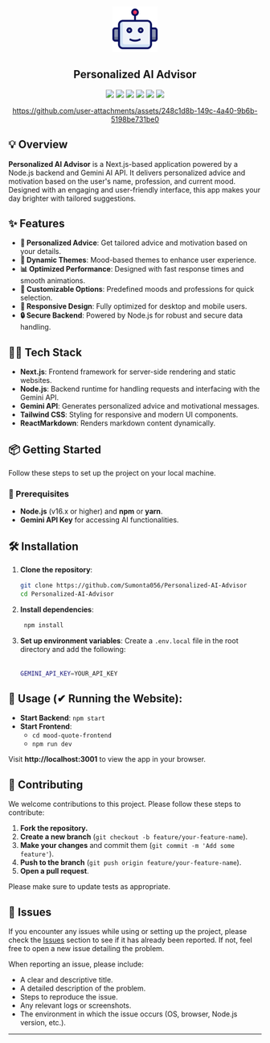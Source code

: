 <div align="center">
<img src="./assets/robot.png" width="90" alt="Logo" />
<h2> Personalized AI Advisor </h2>

![](https://img.shields.io/badge/TypeScript-007ACC?style=for-the-badge&logo=typescript&logoColor=white)
![](https://img.shields.io/badge/Next.js-000000?style=for-the-badge&logo=next.js&logoColor=white)
![](https://img.shields.io/badge/Tailwind_CSS-38B2AC?style=for-the-badge&logo=tailwind-css&logoColor=white)
![](https://img.shields.io/badge/React-61DAFB?style=for-the-badge&logo=react&logoColor=black)
![](https://img.shields.io/badge/Gemini_API-3982CE?style=for-the-badge&logo=data&logoColor=white)
![](https://img.shields.io/badge/Node.js-339933?style=for-the-badge&logo=node.js&logoColor=white)

https://github.com/user-attachments/assets/248c1d8b-149c-4a40-9b6b-5198be731be0

</div>

## 💡 Overview

**Personalized AI Advisor** is a Next.js-based application powered by a Node.js backend and Gemini AI API. It delivers personalized advice and motivation based on the user's name, profession, and current mood. Designed with an engaging and user-friendly interface, this app makes your day brighter with tailored suggestions.

## ✨ Features

- **🤖 Personalized Advice**: Get tailored advice and motivation based on your details.
- **🌈 Dynamic Themes**: Mood-based themes to enhance user experience.
- **📊 Optimized Performance**: Designed with fast response times and smooth animations.
- **🔧 Customizable Options**: Predefined moods and professions for quick selection.
- **📱 Responsive Design**: Fully optimized for desktop and mobile users.
- **🔒 Secure Backend**: Powered by Node.js for robust and secure data handling.

## 👩‍💻 Tech Stack

- **Next.js**: Frontend framework for server-side rendering and static websites.
- **Node.js**: Backend runtime for handling requests and interfacing with the Gemini API.
- **Gemini API**: Generates personalized advice and motivational messages.
- **Tailwind CSS**: Styling for responsive and modern UI components.
- **ReactMarkdown**: Renders markdown content dynamically.

## 📦 Getting Started

Follow these steps to set up the project on your local machine.

### 🚀 Prerequisites

- **Node.js** (v16.x or higher) and **npm** or **yarn**.
- **Gemini API Key** for accessing AI functionalities.

## 🛠️ Installation

1. **Clone the repository**:

   ```bash
   git clone https://github.com/Sumonta056/Personalized-AI-Advisor
   cd Personalized-AI-Advisor
   ```

2. **Install dependencies**:

   ```bash
    npm install
   ```

3. **Set up environment variables**: Create a `.env.local` file in the root directory and add the following:

   ```bash

   GEMINI_API_KEY=YOUR_API_KEY
   ```

## 📖 Usage (✔ Running the Website):

- **Start Backend**: `npm start`
- **Start Frontend**:
  - `cd mood-quote-frontend`
  - `npm run dev`

Visit **http://localhost:3001** to view the app in your browser.

## 🤝 Contributing

We welcome contributions to this project. Please follow these steps to contribute:

1. **Fork the repository.**
2. **Create a new branch** (`git checkout -b feature/your-feature-name`).
3. **Make your changes** and commit them (`git commit -m 'Add some feature'`).
4. **Push to the branch** (`git push origin feature/your-feature-name`).
5. **Open a pull request**.

Please make sure to update tests as appropriate.

## 🐛 Issues

If you encounter any issues while using or setting up the project, please check the [Issues]() section to see if it has already been reported. If not, feel free to open a new issue detailing the problem.

When reporting an issue, please include:

- A clear and descriptive title.
- A detailed description of the problem.
- Steps to reproduce the issue.
- Any relevant logs or screenshots.
- The environment in which the issue occurs (OS, browser, Node.js version, etc.).

---
